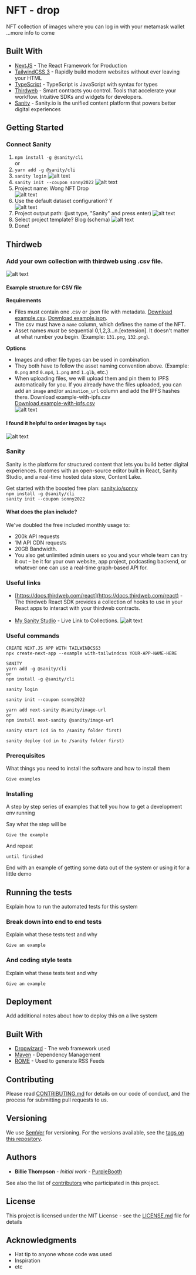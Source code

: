 # NFT - drop

NFT collection of images where you can log in with your metamask wallet
...more info to come

## Built With

- [NextJS](https://nextjs.org/) - The React Framework
  for Production
- [TailwindCSS 3](https://tailwindcss.com/) - Rapidly build modern websites without ever leaving your HTML
- [TypeScript](https://www.typescriptlang.org/) - TypeScript is JavaScript with syntax for types
- [Thirdweb](https://thirdweb.com/) - Smart contracts you control. Tools that accelerate your workflow.
  Intuitive SDKs and widgets for developers.
- [Sanity](https://www.sanity.io/) - Sanity.io is the unified content platform that powers better digital experiences
  <!-- - [Trufflesuite](https://trufflesuite.com/) - Sweet Tools for Smart Contracts
    The Truffle Suite gets developers from idea to dapp as comfortably as possible -->
  <!-- - [Ganache](https://github.com/trufflesuite/ganache) - A tool for creating a local blockchain for fast Ethereum development -->
  <!-- - [Remix](https://remix.ethereum.org/) - Remix, more commonly known as Remix IDE, is an open-source Ethereum IDE you can use to write, compile and debug Solidity code. As such, Remix can be a hugely important tool in Web3 and dApps development -->
  <!-- - [Solidity](https://soliditylang.org/) - Solidity is a statically-typed curly-braces programming language designed for developing smart contracts that run on Ethereum -->
  <!-- - [@web3-react/core](https://www.npmjs.com/package/@web3-react/core) -->
    <br>

## Getting Started

### Connect Sanity

1. `npm install -g @sanity/cli`
   <br>
   or
   <br>
2. `yarn add -g @sanity/cli`
3. `sanity login`
   ![alt text](./githubImages/sanity-login-succeesful.png)
   <br>
4. `sanity init --coupon sonny2022`
   ![alt text](./githubImages/sanity-coupon.png)
5. Project name: Wong NFT Drop  
   ![alt text](./githubImages/sanity-project-name.png)
6. Use the default dataset configuration? Y  
   ![alt text](./githubImages/sanity-default-dataset.png)
7. Project output path: (just type, "Sanity" and press enter)
   ![alt text](./githubImages/sanity-project-output-path.png)
8. Select project template? Blog (schema)
   ![alt text](./githubImages/sannity-blog-schema.png)
9. Done!

## Thirdweb

### Add your own collection with thirdweb using .csv file.

![alt text](./githubImages/thirdweb-main.png)

#### Example structure for CSV file <br>

**Requirements**

- Files must contain one .csv or .json file with metadata. [Download example.csv](https://thirdweb.com/example.csv). [Download example.json](https://thirdweb.com/example.json).
- The csv must have a `name` column, which defines the name of the NFT.
- Asset names _must_ be sequential 0,1,2,3...n.[extension]. It doesn't matter at what number you begin. (Example: `131.png`, `132.png`).<br>

**Options**

- Images and other file types can be used in combination.
- They both have to follow the asset naming convention above. (Example: `0.png` and `0.mp4`, `1.png` and `1.glb`, etc.)
- When uploading files, we will upload them and pin them to IPFS automatically for you. If you already have the files uploaded, you can add an `image` and/or `animation_url` column and add the IPFS hashes there. Download example-with-ipfs.csv<br>
  [Download example-with-ipfs.csv](https://thirdweb.com/example-with-ipfs.csv)<br>
  ![alt text](./githubImages/thirdweb-csv-file.png)
  <br>

#### I found it helpful to order images by `tags`<br>

![alt text](./githubImages/thirdweb-order-images-by-tags.png)

### Sanity

Sanity is the platform for structured content that lets you build better digital experiences. It comes with an open-source editor built in React, Sanity Studio, and a real-time hosted data store, Content Lake.
<br>

Get started with the boosted free plan: [sanity.io/sonny](https://www.sanity.io/sonny)<br>
`npm install -g @sanity/cli`<br>
`sanity init --coupon sonny2022`

#### What does the plan include?

We've doubled the free included monthly usage to:

- 200k API requests
- 1M API CDN requests
- 20GB Bandwidth.
- You also get unlimited admin users so you and your whole team can try it out – be it for your own website, app project, podcasting backend, or whatever one can use a real-time graph-based API for.

### Useful links

- [https://docs.thirdweb.com/react](https://docs.thirdweb.com/react) - The thirdweb React SDK provides a collection of hooks to use in your React apps to interact with your thirdweb contracts.
  <br>
  <br>
- [My Sanity Studio](https://wongs-nft-collections.sanity.studio/) - Live Link to Collections.
  ![alt text](./githubImages/sanity-studio-live.png)

### Useful commands

```
CREATE NEXT.JS APP WITH TAILWINDCSS3
npx create-next-app --example with-tailwindcss YOUR-APP-NAME-HERE
```

```
SANITY
yarn add -g @sanity/cli
or
npm install -g @sanity/cli

sanity login

sanity init --coupon sonny2022

yarn add next-sanity @sanity/image-url
or
npm install next-sanity @sanity/image-url

sanity start (cd in to /sanity folder first)

sanity deploy (cd in to /sanity folder first)
```

### Prerequisites

What things you need to install the software and how to install them

```
Give examples
```

### Installing

A step by step series of examples that tell you how to get a development env running

Say what the step will be

```
Give the example
```

And repeat

```
until finished
```

End with an example of getting some data out of the system or using it for a little demo

## Running the tests

Explain how to run the automated tests for this system

### Break down into end to end tests

Explain what these tests test and why

```
Give an example
```

### And coding style tests

Explain what these tests test and why

```
Give an example
```

## Deployment

Add additional notes about how to deploy this on a live system

## Built With

- [Dropwizard](http://www.dropwizard.io/1.0.2/docs/) - The web framework used
- [Maven](https://maven.apache.org/) - Dependency Management
- [ROME](https://rometools.github.io/rome/) - Used to generate RSS Feeds

## Contributing

Please read [CONTRIBUTING.md](https://gist.github.com/PurpleBooth/b24679402957c63ec426) for details on our code of conduct, and the process for submitting pull requests to us.

## Versioning

We use [SemVer](http://semver.org/) for versioning. For the versions available, see the [tags on this repository](https://github.com/your/project/tags).

## Authors

- **Billie Thompson** - _Initial work_ - [PurpleBooth](https://github.com/PurpleBooth)

See also the list of [contributors](https://github.com/your/project/contributors) who participated in this project.

## License

This project is licensed under the MIT License - see the [LICENSE.md](LICENSE.md) file for details

## Acknowledgments

- Hat tip to anyone whose code was used
- Inspiration
- etc
